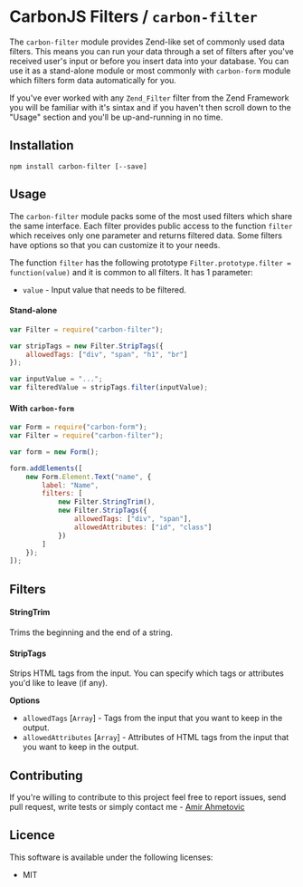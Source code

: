 # CarbonJS Filters / `carbon-filter` <a id="intro"></a>
The `carbon-filter` module provides Zend-like set of commonly used data filters. This means you can run your data through a set of filters after you've received user's input or before you insert data into your database. You can use it as a stand-alone module or most commonly with `carbon-form` module which filters form data automatically for you.

If you've ever worked with any `Zend_Filter` filter from the Zend Framework you will be familiar with it's sintax and if you haven't then scroll down to the "Usage" section and you'll be up-and-running in no time.


## Installation <a id="installation"></a>
```
npm install carbon-filter [--save]
```

## Usage <a id="usage"></a>
The `carbon-filter` module packs some of the most used filters which share the same interface. Each filter provides public access to the function `filter` which receives only one parameter and returns filtered data. Some filters have options so that you can customize it to your needs.

The function `filter` has the following prototype `Filter.prototype.filter = function(value)` and it is common to all filters. It has 1 parameter:
* `value` - Input value that needs to be filtered.

#### Stand-alone <a id="stand-alone"></a>
```js
var Filter = require("carbon-filter");

var stripTags = new Filter.StripTags({
    allowedTags: ["div", "span", "h1", "br"]
});

var inputValue = "...";
var filteredValue = stripTags.filter(inputValue);

```

#### With `carbon-form` <a id="with-carbon-form"></a>
```js
var Form = require("carbon-form");
var Filter = require("carbon-filter");

var form = new Form();

form.addElements([
    new Form.Element.Text("name", {
        label: "Name",
        filters: [
            new Filter.StringTrim(),
            new Filter.StripTags({
                allowedTags: ["div", "span"],
                allowedAttributes: ["id", "class"]
            })
        ]
    });
]);
```

## Filters <a id="filters"></a>
#### StringTrim <a id="stringtrim-filter"></a>
Trims the beginning and the end of a string.

#### StripTags <a id="striptags-filter"></a>
Strips HTML tags from the input. You can specify which tags or attributes you'd like to leave (if any).

**Options**
* `allowedTags` [`Array`] - Tags from the input that you want to keep in the output.
* `allowedAttributes` [`Array`] - Attributes of HTML tags from the input that you want to keep in the output.

## Contributing <a id="contributing"></a>
If you're willing to contribute to this project feel free to report issues, send pull request, write tests or simply contact me - [Amir Ahmetovic](https://github.com/choxnox)

## Licence
This software is available under the following licenses:

  * MIT
